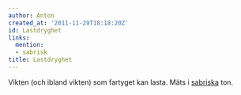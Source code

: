 ```yaml
---
author: Anton
created_at: '2011-11-29T18:18:20Z'
id: Lastdryghet
links:
  mention:
  - sabrisk
title: Lastdryghet
---
```


Vikten (och ibland vikten) som fartyget kan lasta. Mäts i [sabriska] ton.

  [sabriska]: sabrisk
